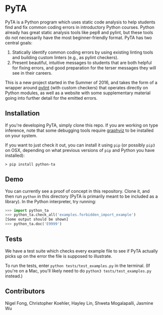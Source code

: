 # PyTA

PyTA is a Python program which uses static code analysis to help students find
and fix common coding errors in introductory Python courses. Python already
has great static analysis tools like pep8 and pylint, but these tools do not
necessarily have the most beginner-friendly format. PyTA has two central goals:

1. Statically identify common coding errors by using existing linting tools and
   building custom linters (e.g., as pylint checkers).
2. Present beautiful, intuitive messages to students that are both helpful for
   fixing errors, and good preparation for the terser messages they will see
   in their careers.

This is a new project started in the Summer of 2016, and takes the form
of a wrapper around [pylint](pylint.org) (with custom checkers) that operates
directly on Python modules, as well as a website with some supplementary
material going into further detail for the emitted errors.

## Installation

If you're developing PyTA, simply clone this repo. If you are working on type
inference, note that some debugging tools require [graphviz](http://www.graphviz.org/download/) 
to be installed on your system.

If you want to just check it out, you can install it using `pip`
(or possibly `pip3` on OSX, depending on what previous versions of
`pip` and Python you have installed):

```
> pip install python-ta
```

## Demo

You can currently see a proof of concept in this repository. Clone it,
and then run `python` in this directory (PyTA is primarily meant to be
included as a library). In the Python interpreter, try running:

```python
>>> import python_ta
>>> python_ta.check_all('examples.forbidden_import_example')
[Some output should be shown]
>>> python_ta.doc('E9999')
```


## Tests

We have a test suite which checks every example file to see if PyTA actually
picks up on the error the file is supposed to illustrate.

To run the tests, enter `python tests/test_examples.py` in the terminal. (If you're on a Mac, you'll likely need to do `python3 tests/test_examples.py` instead.)


## Contributors

Nigel Fong,
Christopher Koehler,
Hayley Lin,
Shweta Mogalapalli,
Jasmine Wu
